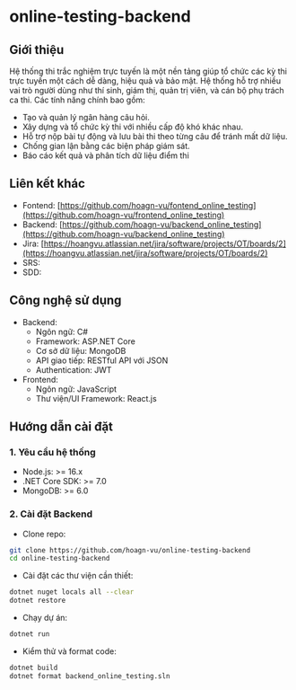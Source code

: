 # online-testing-backend
## Giới thiệu
Hệ thống thi trắc nghiệm trực tuyến là một nền tảng giúp tổ chức các kỳ thi trực tuyến một cách dễ dàng, hiệu quả và bảo mật. Hệ thống hỗ trợ nhiều vai trò người dùng như thí sinh, giám thị, quản trị viên, và cán bộ phụ trách ca thi. Các tính năng chính bao gồm:
- Tạo và quản lý ngân hàng câu hỏi.
- Xây dựng và tổ chức kỳ thi với nhiều cấp độ khó khác nhau.
- Hỗ trợ nộp bài tự động và lưu bài thi theo từng câu để tránh mất dữ liệu.
- Chống gian lận bằng các biện pháp giám sát.
- Báo cáo kết quả và phân tích dữ liệu điểm thi
## Liên kết khác
- Fontend: [https://github.com/hoagn-vu/fontend_online_testing](https://github.com/hoagn-vu/frontend_online_testing)
- Backend: [https://github.com/hoagn-vu/backend_online_testing](https://github.com/hoagn-vu/backend_online_testing)
- Jira: [https://hoangvu.atlassian.net/jira/software/projects/OT/boards/2](https://hoangvu.atlassian.net/jira/software/projects/OT/boards/2)
- SRS: 
- SDD: 
## Công nghệ sử dụng
- Backend:
  - Ngôn ngữ: C#
  - Framework: ASP.NET Core
  - Cơ sở dữ liệu: MongoDB
  - API giao tiếp: RESTful API với JSON
  - Authentication: JWT
- Frontend:
  - Ngôn ngữ: JavaScript
  - Thư viện/UI Framework: React.js
## Hướng dẫn cài đặt
### 1. Yêu cầu hệ thống
- Node.js: >= 16.x
- .NET Core SDK: >= 7.0
- MongoDB: >= 6.0
### 2. Cài đặt Backend
- Clone repo:
```sh
git clone https://github.com/hoagn-vu/online-testing-backend
cd online-testing-backend
```
- Cài đặt các thư viện cần thiết:
```sh
dotnet nuget locals all --clear
dotnet restore
```
- Chạy dự án:
```sh
dotnet run
```
- Kiểm thử và format code:
```sh
dotnet build
dotnet format backend_online_testing.sln
```

